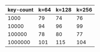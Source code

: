 | key-count | k=64 | k=128 | k=256 |
|-----------|------|-------|-------|
|      1000 |   79 |    74 |    76 |
|     10000 |   94 |    96 |    99 |
|    100000 |   78 |    80 |    77 |
|   1000000 |  101 |   115 |   104 |
